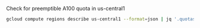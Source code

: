 Check for preemptible A100 quota in us-central1

```bash {"id":"01HZ2GRHWRZG8BT9CANA3G2RH6"}
gcloud compute regions describe us-central1 --format=json | jq '.quotas[] | select(.metric | contains("NVIDIA_A100"))'
```
